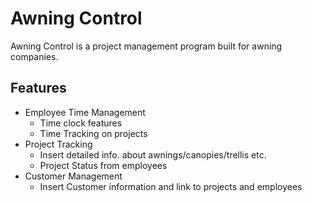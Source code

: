# Awning Control
Awning Control is a project management program built for awning companies.

## Features
- Employee Time Management
  - Time clock features
  - Time Tracking on projects
- Project Tracking
  - Insert detailed info. about awnings/canopies/trellis etc.
  - Project Status from employees
- Customer Management
  - Insert Customer information and link to projects and employees
